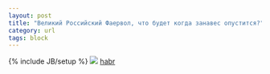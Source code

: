 ```yaml
---
layout: post
title: "Великий Российский Фаервол, что будет когда занавес опустится?"
category: url
tags: block
---
```

{% include JB/setup %}
<img src="http://i.imgur.com/Pk1sSDG.png"/>
[habr](http://habrahabr.ru/post/215975/)

